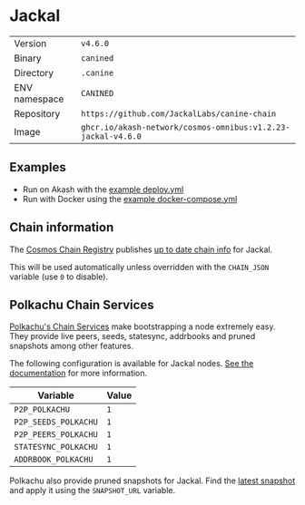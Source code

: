# Jackal

| | |
|---|---|
|Version|`v4.6.0`|
|Binary|`canined`|
|Directory|`.canine`|
|ENV namespace|`CANINED`|
|Repository|`https://github.com/JackalLabs/canine-chain`|
|Image|`ghcr.io/akash-network/cosmos-omnibus:v1.2.23-jackal-v4.6.0`|

## Examples

- Run on Akash with the [example deploy.yml](./deploy.yml)
- Run with Docker using the [example docker-compose.yml](./docker-compose.yml)

## Chain information

The [Cosmos Chain Registry](https://github.com/cosmos/chain-registry) publishes [up to date chain info](https://raw.githubusercontent.com/cosmos/chain-registry/master/jackal/chain.json) for Jackal.

This will be used automatically unless overridden with the `CHAIN_JSON` variable (use `0` to disable).

## Polkachu Chain Services

[Polkachu's Chain Services](https://www.polkachu.com/networks/jackal) make bootstrapping a node extremely easy. They provide live peers, seeds, statesync, addrbooks and pruned snapshots among other features.

The following configuration is available for Jackal nodes. [See the documentation](../README.md#polkachu-services) for more information.

|Variable|Value|
|---|---|
|`P2P_POLKACHU`|`1`|
|`P2P_SEEDS_POLKACHU`|`1`|
|`P2P_PEERS_POLKACHU`|`1`|
|`STATESYNC_POLKACHU`|`1`|
|`ADDRBOOK_POLKACHU`|`1`|

Polkachu also provide pruned snapshots for Jackal. Find the [latest snapshot](https://polkachu.com/tendermint_snapshots/jackal) and apply it using the `SNAPSHOT_URL` variable.

